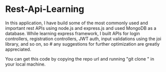 # Rest-Api-Learning
In this application, I have build some of the most commonly used and important rest APIs using node.js and express.js and used MongoDB as a database.
While learning express framework, I built APIs for login controllers, registration controllers, JWT auth, input validations using the joi library, and so on, so # any suggestions for further optimization are greatly appreciated. 

You can get this code by copying the repo url and running "git clone <repoUrl>" in your local machine. 
